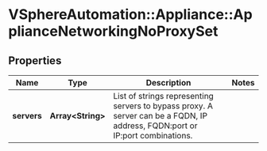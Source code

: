 # VSphereAutomation::Appliance::ApplianceNetworkingNoProxySet

## Properties
Name | Type | Description | Notes
------------ | ------------- | ------------- | -------------
**servers** | **Array&lt;String&gt;** | List of strings representing servers to bypass proxy. A server can be a FQDN, IP address, FQDN:port or IP:port combinations. | 


